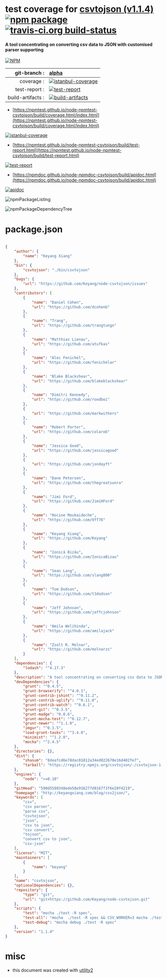 # test coverage for  [csvtojson (v1.1.4)](http://keyangxiang.com/blog/csv2json/)  [![npm package](https://img.shields.io/npm/v/npmtest-csvtojson.svg?style=flat-square)](https://www.npmjs.org/package/npmtest-csvtojson) [![travis-ci.org build-status](https://api.travis-ci.org/npmtest/node-npmtest-csvtojson.svg)](https://travis-ci.org/npmtest/node-npmtest-csvtojson)
#### A tool concentrating on converting csv data to JSON with customised parser supporting

[![NPM](https://nodei.co/npm/csvtojson.png?downloads=true&downloadRank=true&stars=true)](https://www.npmjs.com/package/csvtojson)

| git-branch : | [alpha](https://github.com/npmtest/node-npmtest-csvtojson/tree/alpha)|
|--:|:--|
| coverage : | [![istanbul-coverage](https://npmtest.github.io/node-npmtest-csvtojson/build/coverage.badge.svg)](https://npmtest.github.io/node-npmtest-csvtojson/build/coverage.html/index.html)|
| test-report : | [![test-report](https://npmtest.github.io/node-npmtest-csvtojson/build/test-report.badge.svg)](https://npmtest.github.io/node-npmtest-csvtojson/build/test-report.html)|
| build-artifacts : | [![build-artifacts](https://npmtest.github.io/node-npmtest-csvtojson/glyphicons_144_folder_open.png)](https://github.com/npmtest/node-npmtest-csvtojson/tree/gh-pages/build)|

- [https://npmtest.github.io/node-npmtest-csvtojson/build/coverage.html/index.html](https://npmtest.github.io/node-npmtest-csvtojson/build/coverage.html/index.html)

[![istanbul-coverage](https://npmtest.github.io/node-npmtest-csvtojson/build/screenCapture.buildCi.browser.%252Ftmp%252Fbuild%252Fcoverage.lib.html.png)](https://npmtest.github.io/node-npmtest-csvtojson/build/coverage.html/index.html)

- [https://npmtest.github.io/node-npmtest-csvtojson/build/test-report.html](https://npmtest.github.io/node-npmtest-csvtojson/build/test-report.html)

[![test-report](https://npmtest.github.io/node-npmtest-csvtojson/build/screenCapture.buildCi.browser.%252Ftmp%252Fbuild%252Ftest-report.html.png)](https://npmtest.github.io/node-npmtest-csvtojson/build/test-report.html)

- [https://npmdoc.github.io/node-npmdoc-csvtojson/build/apidoc.html](https://npmdoc.github.io/node-npmdoc-csvtojson/build/apidoc.html)

[![apidoc](https://npmdoc.github.io/node-npmdoc-csvtojson/build/screenCapture.buildCi.browser.%252Ftmp%252Fbuild%252Fapidoc.html.png)](https://npmdoc.github.io/node-npmdoc-csvtojson/build/apidoc.html)

![npmPackageListing](https://npmtest.github.io/node-npmtest-csvtojson/build/screenCapture.npmPackageListing.svg)

![npmPackageDependencyTree](https://npmtest.github.io/node-npmtest-csvtojson/build/screenCapture.npmPackageDependencyTree.svg)



# package.json

```json

{
    "author": {
        "name": "Keyang Xiang"
    },
    "bin": {
        "csvtojson": "./bin/csvtojson"
    },
    "bugs": {
        "url": "https://github.com/Keyang/node-csvtojson/issues"
    },
    "contributors": [
        {
            "name": "Daniel Cohen",
            "url": "https://github.com/dcohenb"
        },
        {
            "name": "Trang",
            "url": "https://github.com/trangtungn"
        },
        {
            "name": "Matthias Lienau",
            "url": "https://github.com/atufkas"
        },
        {
            "name": "Alec Fenichel",
            "url": "https://github.com/fenichelar"
        },
        {
            "name": "Blake Blackshear",
            "url": "https://github.com/blakeblackshear"
        },
        {
            "name": "Dimitri Kennedy",
            "url": "https://github.com/roodboi"
        },
        {
            "url": "https://github.com/markwithers"
        },
        {
            "name": "Robert Porter",
            "url": "https://github.com/colarob"
        },
        {
            "name": "Jessica Good",
            "url": "https://github.com/jessicagood"
        },
        {
            "url": "https://github.com/jondayft"
        },
        {
            "name": "Dane Petersen",
            "url": "https://github.com/thegreatsunra"
        },
        {
            "name": "Jimi Ford",
            "url": "https://github.com/JimiHFord"
        },
        {
            "name": "Hocine Moukaideche",
            "url": "https://github.com/Off76"
        },
        {
            "name": "Keyang Xiang",
            "url": "https://github.com/Keyang"
        },
        {
            "name": "Ionică Bizău",
            "url": "https://github.com/IonicaBizau"
        },
        {
            "name": "Sean Lang",
            "url": "https://github.com/slang800"
        },
        {
            "name": "Tom Dodson",
            "url": "https://github.com/t3dodson"
        },
        {
            "name": "Jeff Johnson",
            "url": "https://github.com/jeffcjohnson"
        },
        {
            "name": "Amila Welihinda",
            "url": "https://github.com/amilajack"
        },
        {
            "name": "Zsolt R. Molnar",
            "url": "https://github.com/molnarzs"
        }
    ],
    "dependencies": {
        "lodash": "^4.17.3"
    },
    "description": "A tool concentrating on converting csv data to JSON with customised parser supporting",
    "devDependencies": {
        "grunt": "^0.4.5",
        "grunt-browserify": "^4.0.1",
        "grunt-contrib-jshint": "^0.11.2",
        "grunt-contrib-uglify": "^0.11.0",
        "grunt-contrib-watch": "^0.6.1",
        "grunt-git": "^0.3.5",
        "grunt-madge": "0.0.6",
        "grunt-mocha-test": "^0.12.7",
        "grunt-newer": "^1.1.0",
        "imgur": "^0.1.5",
        "load-grunt-tasks": "^3.4.0",
        "minimist": "^1.2.0",
        "mocha": "^2.4.5"
    },
    "directories": {},
    "dist": {
        "shasum": "8deafcd6e78dac01812a34ed022670e16d402fe7",
        "tarball": "https://registry.npmjs.org/csvtojson/-/csvtojson-1.1.4.tgz"
    },
    "engines": {
        "node": ">=0.10"
    },
    "gitHead": "590d5580348ede58e916277d8167f3f6e20f4219",
    "homepage": "http://keyangxiang.com/blog/csv2json/",
    "keywords": [
        "csv",
        "csv parser",
        "parse csv",
        "csvtojson",
        "json",
        "csv to json",
        "csv convert",
        "tojson",
        "convert csv to json",
        "csv-json"
    ],
    "license": "MIT",
    "maintainers": [
        {
            "name": "keyang"
        }
    ],
    "name": "csvtojson",
    "optionalDependencies": {},
    "repository": {
        "type": "git",
        "url": "git+https://github.com/Keyang/node-csvtojson.git"
    },
    "scripts": {
        "test": "mocha ./test -R spec",
        "test-all": "mocha  ./test -R spec && CSV_WORKER=3 mocha ./test -R spec ",
        "test-debug": "mocha debug ./test -R spec"
    },
    "version": "1.1.4"
}
```



# misc
- this document was created with [utility2](https://github.com/kaizhu256/node-utility2)
